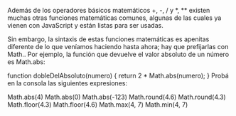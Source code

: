 Además de los operadores básicos matemáticos +, -, / y *, ** 
existen muchas otras funciones matemáticas comunes, algunas de las cuales ya vienen con JavaScript y están listas para ser usadas.

Sin embargo, la sintaxis de estas funciones matemáticas es apenitas diferente de lo que veníamos haciendo hasta ahora; hay que prefijarlas con Math.. Por ejemplo, la función que devuelve el valor absoluto de un número es Math.abs:

function dobleDelAbsoluto(numero) {
   return 2 * Math.abs(numero);
}
Probá en la consola las siguientes expresiones:

Math.abs(4)
Math.abs(0)
Math.abs(-123)
Math.round(4.6)
Math.round(4.3)
Math.floor(4.3)
Math.floor(4.6)
Math.max(4, 7)
Math.min(4, 7)